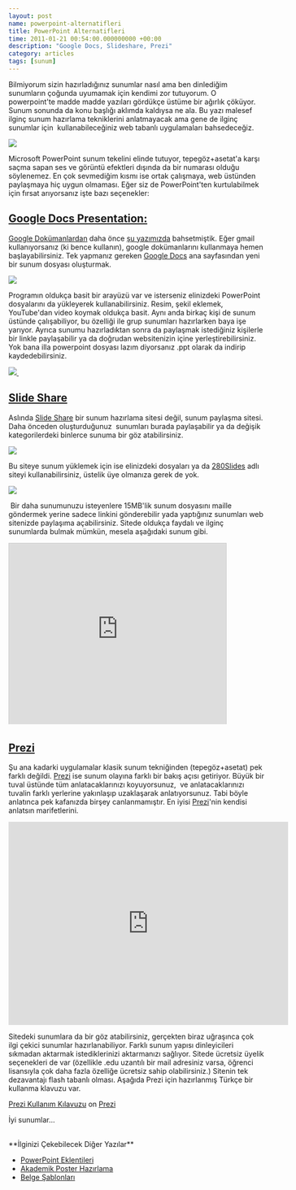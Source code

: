 ```yaml
--- 
layout: post 
name: powerpoint-alternatifleri 
title: PowerPoint Alternatifleri 
time: 2011-01-21 00:54:00.000000000 +00:00 
description: "Google Docs, Slideshare, Prezi"
category: articles
tags: [sunum]
---
```


Bilmiyorum sizin hazırladığınız sunumlar nasıl ama ben dinlediğim sunumların çoğunda uyumamak için kendimi zor tutuyorum. O powerpoint'te madde madde yazıları gördükçe üstüme bir ağırlık çöküyor. Sunum sonunda da konu başlığı aklımda kaldıysa ne ala. Bu yazı malesef ilginç sunum hazırlama tekniklerini anlatmayacak ama gene de ilginç sunumlar için  kullanabileceğiniz web tabanlı uygulamaları bahsedeceğiz.

![]({{site.url}}/images/boring_lecture.jpg)

Microsoft PowerPoint sunum tekelini elinde tutuyor, tepegöz+asetat'a karşı saçma sapan ses ve görüntü efektleri dışında da bir numarası olduğu söylenemez. En çok sevmediğim kısmı ise ortak çalışmaya, web üstünden paylaşmaya hiç uygun olmaması.
Eğer siz de PowerPoint'ten kurtulabilmek için fırsat arıyorsanız işte bazı seçenekler:

## [Google Docs Presentation:](http://docs.google.com/)

[Google Dokümanlardan](http://docs.google.com/) daha önce [şu yazımızda](http://asuyatuyolar.org/2010/08/internet-ustunden-ofis-programlar.html) bahsetmiştik. Eğer gmail kullanıyorsanız (ki bence kullanın), google dokümanlarını kullanmaya hemen başlayabilirsiniz. Tek yapmanız gereken [Google Docs](http://docs.google.com/) ana sayfasından yeni bir sunum dosyası oluşturmak.

[![]({{site.url}}/images/google_sunum1.png)]({{site.url}}/images/google_sunum1.png)

Programın oldukça basit bir arayüzü var ve isterseniz elinizdeki PowerPoint dosyalarını da yükleyerek kullanabilirsiniz. Resim, şekil eklemek, YouTube'dan video koymak oldukça basit.
Aynı anda birkaç kişi de sunum üstünde çalışabiliyor, bu özelliği ile grup sunumları hazırlarken baya işe yarıyor. Ayrıca sunumu hazırladıktan sonra da paylaşmak istediğiniz kişilerle bir linkle paylaşabilir ya da doğrudan websitenizin içine yerleştirebilirsiniz. Yok bana illa powerpoint dosyası lazım diyorsanız .ppt olarak da indirip kaydedebilirsiniz.

[![]({{site.url}}/images/google_sunum2.png) ]({{site.url}}/images/google_sunum2.png)


## [Slide Share](http://www.slideshare.net/)

Aslında [Slide Share](http://www.slideshare.net/) bir sunum hazırlama sitesi değil, sunum paylaşma sitesi. Daha önceden oluşturduğunuz  sunumları burada paylaşabilir ya da değişik kategorilerdeki binlerce sunuma bir göz atabilirsiniz.

[![]({{site.url}}/images/slideshare.png)](http://www.slideshare.net/)

Bu siteye sunum yüklemek için ise elinizdeki dosyaları ya da [280Slides](http://280slides.com/) adlı siteyi kullanabilirsiniz, üstelik üye olmanıza gerek de yok.

[![]({{site.url}}/images/280_slides.png)](http://280slides.com)

 Bir daha sunumunuzu isteyenlere 15MB'lik sunum dosyasını maille göndermek yerine sadece linkini gönderebilir yada yaptığınız sunumları web sitenizde paylaşıma açabilirsiniz.
Sitede oldukça faydalı ve ilginç sunumlarda bulmak mümkün, mesela aşağıdaki sunum gibi.

<iframe src="http://www.slideshare.net/slideshow/embed_code/5038209?rel=0" width="427" height="356" frameborder="0" marginwidth="0" marginheight="0" scrolling="no" style="border:1px solid #CCC;border-width:1px 1px 0;margin-bottom:5px" allowfullscreen> </iframe> <div style="margin-bottom:5px"> </div>

## [Prezi](http://prezi.com/)

Şu ana kadarki uygulamalar klasik sunum tekniğinden (tepegöz+asetat) pek farklı değildi. [Prezi](http://prezi.com/) ise sunum olayına farklı bir bakış açısı getiriyor. Büyük bir tuval üstünde tüm anlatacaklarınızı koyuyorsunuz,  ve anlatacaklarınızı tuvalin farklı yerlerine yakınlaşıp uzaklaşarak anlatıyorsunuz. Tabi böyle anlatınca pek kafanızda birşey canlanmamıştır. En iyisi [Prezi](http://prezi.com/)'nin kendisi anlatsın marifetlerini.

<iframe src="http://prezi.com/embed/cqmxgc-xv9jh/?bgcolor=ffffff&amp;lock_to_path=0&amp;autoplay=0&amp;autohide_ctrls=0&amp;features=undefined&amp;disabled_features=undefined" width="550" height="400" frameBorder="0"></iframe>

Sitedeki sunumlara da bir göz atabilirsiniz, gerçekten biraz uğraşınca çok ilgi çekici sunumlar hazırlanabiliyor. Farklı sunum yapısı dinleyicileri sıkmadan aktarmak istediklerinizi aktarmanızı sağlıyor. Sitede ücretsiz üyelik seçenekleri de var (özellikle .edu uzantılı bir mail adresiniz varsa, öğrenci lisansıyla çok daha fazla özelliğe ücretsiz sahip olabilirsiniz.) Sitenin tek dezavantajı flash tabanlı olması.
Aşağıda Prezi için hazırlanmış Türkçe bir kullanma klavuzu var.

[Prezi Kullanım Kılavuzu](http://prezi.com/quyurvxlb-k8/prezi-kullanm-klavuzu/ "Prezi Kullanım Kılavuzu") on [Prezi](http://prezi.com/)


İyi sunumlar...


<br>
**İlginizi Çekebilecek Diğer Yazılar**

-   [PowerPoint Eklentileri](http://asuyatuyolar.org/2011/03/power-point-eklentileri.html)
-   [Akademik Poster Hazırlama](http://asuyatuyolar.org/2010/06/akademik-poster-hazirlama.html)
-   [Belge Şablonları](http://asuyatuyolar.org/2011/03/belge-sablonlar.html)

